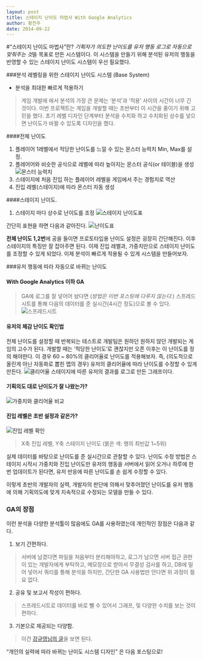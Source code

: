 ```yaml
---
layout: post
title: 스테이지 난이도 마법사 With Google Analytics
author: 황찬주
date: 2014-09-22
---
```

#“스테이지 난이도 마법사”란?
*기획자가 의도한 난이도를 유저 행동 로그로 자동으로 맞춰주는 것*을 목표로 만든 시스템이다.
이 시스템을 만들기 위해 분석된 유저의 행동을 반영할 수 있는 스테이지 난이도 시스템이 우선 필요했다.

###분석 레벨링을 위한 스테이지 난이도 시스템 (Base System)
* 분석을 최대한 빠르게 적용하기
> 게임 개발에 에서 분석의 가장 큰 문제는 ‘분석’과 ‘적용’ 사이의 시간이 너무 긴 것이다. 이번 프로젝트는 게임을 개발할 때는 초반부터 이 시간을 줄이기 위해 고민을 했다. 초기 레벨 디자인 단계부터 분석을 수치화 하고 수치화된 상수를 넣으면 난이도가 바뀔 수 있도록 디자인을 했다.

####전체 난이도
1. 플레이어 1레벨에서 적당한 난이도를 느낄 수 있는 몬스터 능력치 Min, Max를 설정.
2. 플레어어와 비슷한 공식으로 레벨에 따라 높아지는 몬스터 공식(or 테이블)을 생성
![몬스터 능력치](/img/posts/2014-09-22-Level_design_wizard_withGA/monsterLevelset.png)
3. 스테이지에 처음 진입 하는 플레이어 레벨을 게임에서 주는 경험치로 역산
4. 진입 레벨(스테이지)에 따라 몬스터 자동 생성

####스테이지 난이도.
1. 스테이지 마다 상수로 난이도를 조정
![스테이지 난이도표](/img/posts/2014-09-22-Level_design_wizard_withGA/levelbyStage.png)

간단히 표현을 하면 다음과 같아진다.
![난이도표](/img/posts/2014-09-22-Level_design_wizard_withGA/sampleLeveldesign.png)

**전체 난이도 1,2번**에 공을 들이면 프로토타입용 난이도 설정은 굉장히 간단해진다. 이후 스테이지의 특징만 잘 잡아주면 된다. 이제 진입 레벨과, 가중치만으로 스테이지 난이도를 조정할 수 있게 되었다. 이제 분석이 빠르게 적용될 수 있게 시스템을 만들어보자.

###유저 행동에 따라 자동으로 바뀌는 난이도 

#### With Google Analytics 이하 GA
> GA에 로그를 잘 넣어어 놨다면 (*방법은 이번 포스팅에 다루지 않는다.*) 스프레드 시트를 통해 다음의 데이터를 준 실시간(4시간 정도)으로 볼 수 있다.
![스프레드시트](/img/posts/2014-09-22-Level_design_wizard_withGA/GAspreadsheet.png)

#### 유저의 체감 난이도 확인법 
 전체 난이도를 설정할 때 반복되는 테스트로 개발팀은 원하던 원하지 않던 개발되는 게임의 고수가 된다. 개발할 때는 ‘적당한 난이도’로 괜찮지만 오픈 이후는 이 난이도를 정의 해야한다. 이 경우 60 ~ 80%의 클리어율로 난이도를 적용해보자. 즉, (의도적으로 올린게 아닌 자동화로 뽑힌 맵의 경우) 유저의 클리어율에 따라 난이도를 수정할 수 있게 만든다.
![클리어율](/img/posts/2014-09-22-Level_design_wizard_withGA/ClearRate.png)
스테이지에 따른 유저의 결과를 로그로 만든 그래프이다.

#### 기획의도 대로 난이도가 잘 나왔는가?
![가중치와 클리어율 비교](/img/posts/2014-09-22-Level_design_wizard_withGA/GA1.png)

#### 진입 레벨은 초반 설정과 같은가?
![진입 레벨 확인](/img/posts/2014-09-22-Level_design_wizard_withGA/GA2.png)
> X축 진입 레벨, Y축 스테이지 난이도 (붉은 색: 행의 최빈값 1~5위)

실제 데이터를 바탕으로 난이도를 준 실시간으로 관찰할 수 있다. 
난이도 수정 방법은 스테이지 시작시 가중치와 진입 난이도만 유저의 행동을 서버에서 읽어 오거나 하루에 한번 업데이트가 된다면, 유저 반응에 따른 난이도를 손 쉽게 수정할 수 있다.

 이렇게 초반의 개발자의 실력, 개발자의 판단에 의해서 맞추어졌던 난이도를 유저 행동에 의해 기획의도에 맞게 지속적으로 수정되는 모델을 만들 수 있다.

### GA의 장점
이런 분석을 다양한 분석툴이 많음에도 GA를 사용하였는데 개인적인 장점은 다음과 같다. 

1. 보기 간편하다.

> 서버에 남겼다면 파일을 처음부터 분리해야하고, 로그가 남으면 서버 접근 권한이 있는 개발자에게 부탁하고, 메모장으로 받아서 무결성 검사를 하고, DB에 밀어 넣어서 쿼리를 통해 분석을 하지만, 간단한 GA 사용법만 안다면 위 과정이 필요 없다.

2. 공유 및 보고서 작성이 편하다.

> 스프레드시트로 데이터를 바로 뺄 수 있어서 그래프, 및 다양한 수치를 보는 것이 편하다.

3. 기본으로 제공되는 다양함.

> 이건 [강규영님의 글](http://boxnwhis.kr/2014/09/15/analyze_game_using_ga_1.html)을 보면 된다.

“개인의 실력에 따라 바뀌는 난이도 시스템 디자인” 은 다음 포스팅으로!
 
